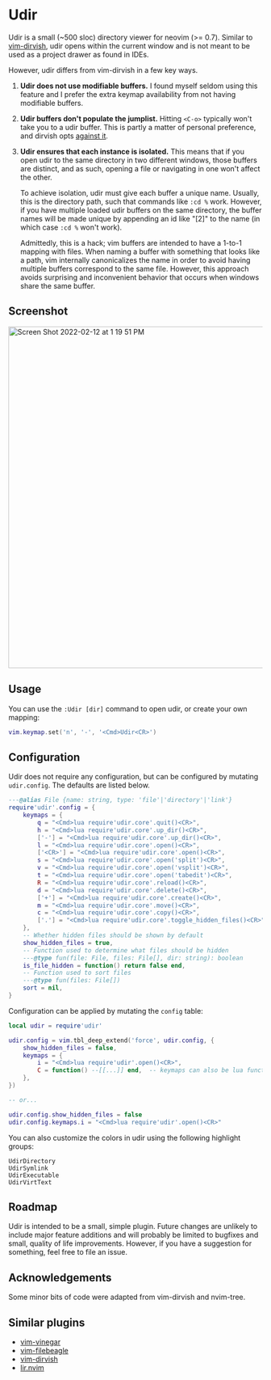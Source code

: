 # Udir

Udir is a small (~500 sloc) directory viewer for neovim (>= 0.7). Similar to
[vim-dirvish](https://github.com/justinmk/vim-dirvish), udir opens within the
current window and is not meant to be used as a project drawer as found in IDEs.

However, udir differs from vim-dirvish in a few key ways.

1) **Udir does not use modifiable buffers.** I found myself seldom using this
   feature and I prefer the extra keymap availability from not having modifiable
   buffers.

2) **Udir buffers don't populate the jumplist.**  Hitting `<C-o>` typically won't take
   you to a udir buffer. This is partly a matter of personal preference, and dirvish
   opts [against it](https://github.com/justinmk/vim-dirvish/issues/110).

3) **Udir ensures that each instance is isolated.** This means that if you open
   udir to the same directory in two different windows, those buffers are distinct,
   and as such, opening a file or navigating in one won't affect the other.

   To achieve isolation, udir must give each buffer a unique name. Usually, this is
   the directory path, such that commands like `:cd %` work. However, if you have
   multiple loaded udir buffers on the same directory, the buffer names will be made
   unique by appending an id like "[2]" to the name (in which case `:cd %` won't work).

   Admittedly, this is a hack; vim buffers are intended to have a 1-to-1 mapping
   with files. When naming a buffer with something that looks like a path, vim
   internally canonicalizes the name in order to avoid having multiple buffers
   correspond to the same file. However, this approach avoids surprising and
   inconvenient behavior that occurs when windows share the same buffer.

## Screenshot
<img width="676" alt="Screen Shot 2022-02-12 at 1 19 51 PM" src="https://user-images.githubusercontent.com/54521218/153728813-bcad4cb8-3494-482f-be05-7032f35fed81.png">

## Usage

You can use the `:Udir [dir]` command to open udir, or create your own mapping:
``` lua
vim.keymap.set('n', '-', '<Cmd>Udir<CR>')
```


## Configuration

Udir does not require any configuration, but can be configured by mutating `udir.config`.
The defaults are listed below.
```lua
---@alias File {name: string, type: 'file'|'directory'|'link'}
require'udir'.config = {
    keymaps = {
        q = "<Cmd>lua require'udir.core'.quit()<CR>",
        h = "<Cmd>lua require'udir.core'.up_dir()<CR>",
        ['-'] = "<Cmd>lua require'udir.core'.up_dir()<CR>",
        l = "<Cmd>lua require'udir.core'.open()<CR>",
        ['<CR>'] = "<Cmd>lua require'udir.core'.open()<CR>",
        s = "<Cmd>lua require'udir.core'.open('split')<CR>",
        v = "<Cmd>lua require'udir.core'.open('vsplit')<CR>",
        t = "<Cmd>lua require'udir.core'.open('tabedit')<CR>",
        R = "<Cmd>lua require'udir.core'.reload()<CR>",
        d = "<Cmd>lua require'udir.core'.delete()<CR>",
        ['+'] = "<Cmd>lua require'udir.core'.create()<CR>",
        m = "<Cmd>lua require'udir.core'.move()<CR>",
        c = "<Cmd>lua require'udir.core'.copy()<CR>",
        ['.'] = "<Cmd>lua require'udir.core'.toggle_hidden_files()<CR>",
    },
    -- Whether hidden files should be shown by default
    show_hidden_files = true,
    -- Function used to determine what files should be hidden
    ---@type fun(file: File, files: File[], dir: string): boolean
    is_file_hidden = function() return false end,
    -- Function used to sort files
    ---@type fun(files: File[])
    sort = nil,
}
```

Configuration can be applied by mutating the `config` table:
```lua
local udir = require'udir'

udir.config = vim.tbl_deep_extend('force', udir.config, {
    show_hidden_files = false,
    keymaps = {
        i = "<Cmd>lua require'udir'.open()<CR>",
        C = function() --[[...]] end,  -- keymaps can also be lua functions
    },
})

-- or...

udir.config.show_hidden_files = false
udir.config.keymaps.i = "<Cmd>lua require'udir'.open()<CR>"
```

You can also customize the colors in udir using the following highlight groups:
```
UdirDirectory
UdirSymlink
UdirExecutable
UdirVirtText
```

## Roadmap

Udir is intended to be a small, simple plugin. Future changes are unlikely to
include major feature additions and will probably be limited to bugfixes and
small, quality of life improvements. However, if you have a suggestion for
something, feel free to file an issue.

## Acknowledgements

Some minor bits of code were adapted from vim-dirvish and nvim-tree.

## Similar plugins

- [vim-vinegar](https://github.com/tpope/vim-vinegar)
- [vim-filebeagle](https://github.com/jeetsukumaran/vim-filebeagle)
- [vim-dirvish](https://github.com/justinmk/vim-dirvish)
- [lir.nvim](https://github.com/tamago324/lir.nvim)
